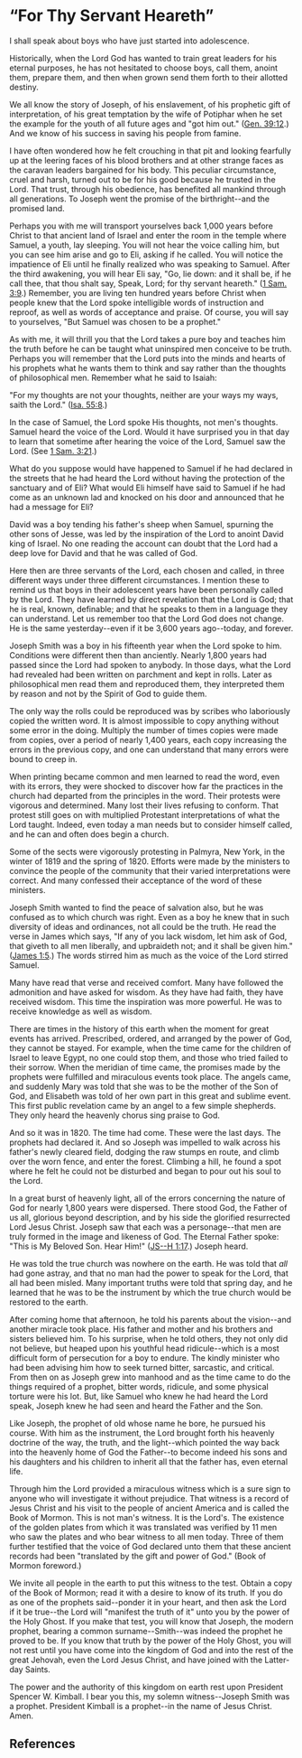 # “For Thy Servant Heareth”

I shall speak about boys who have just started into adolescence.

Historically, when the Lord God has wanted to train great leaders for his
eternal purposes, he has not hesitated to choose boys, call them, anoint them,
prepare them, and then when grown send them forth to their allotted destiny.

We all know the story of Joseph, of his enslavement, of his prophetic gift of
interpretation, of his great temptation by the wife of Potiphar when he set
the example for the youth of all future ages and "got him out." ([Gen.
39:12](/scriptures/ot/gen/39.12?lang=eng#11).) And we know of his success in
saving his people from famine.

I have often wondered how he felt crouching in that pit and looking fearfully
up at the leering faces of his blood brothers and at other strange faces as
the caravan leaders bargained for his body. This peculiar circumstance, cruel
and harsh, turned out to be for his good because he trusted in the Lord. That
trust, through his obedience, has benefited all mankind through all
generations. To Joseph went the promise of the birthright--and the promised
land.

Perhaps you with me will transport yourselves back 1,000 years before Christ
to that ancient land of Israel and enter the room in the temple where Samuel,
a youth, lay sleeping. You will not hear the voice calling him, but you can
see him arise and go to Eli, asking if he called. You will notice the
impatience of Eli until he finally realized who was speaking to Samuel. After
the third awakening, you will hear Eli say, "Go, lie down: and it shall be, if
he call thee, that thou shalt say, Speak, Lord; for thy servant heareth." ([1
Sam. 3:9](/scriptures/ot/1-sam/3.9?lang=eng#8).) Remember, you are living ten
hundred years before Christ when people knew that the Lord spoke intelligible
words of instruction and reproof, as well as words of acceptance and praise.
Of course, you will say to yourselves, "But Samuel was chosen to be a
prophet."

As with me, it will thrill you that the Lord takes a pure boy and teaches him
the truth before he can be taught what uninspired men conceive to be truth.
Perhaps you will remember that the Lord puts into the minds and hearts of his
prophets what he wants them to think and say rather than the thoughts of
philosophical men. Remember what he said to Isaiah:

"For my thoughts are not your thoughts, neither are your ways my ways, saith
the Lord." ([Isa. 55:8](/scriptures/ot/isa/55.8?lang=eng#7).)

In the case of Samuel, the Lord spoke His thoughts, not men's thoughts. Samuel
heard the voice of the Lord. Would it have surprised you in that day to learn
that sometime after hearing the voice of the Lord, Samuel saw the Lord. (See
[1 Sam. 3:21](/scriptures/ot/1-sam/3.21?lang=eng#20).)

What do you suppose would have happened to Samuel if he had declared in the
streets that he had heard the Lord without having the protection of the
sanctuary and of Eli? What would Eli himself have said to Samuel if he had
come as an unknown lad and knocked on his door and announced that he had a
message for Eli?

David was a boy tending his father's sheep when Samuel, spurning the other
sons of Jesse, was led by the inspiration of the Lord to anoint David king of
Israel. No one reading the account can doubt that the Lord had a deep love for
David and that he was called of God.

Here then are three servants of the Lord, each chosen and called, in three
different ways under three different circumstances. I mention these to remind
us that boys in their adolescent years have been personally called by the
Lord. They have learned by direct revelation that the Lord is God; that he is
real, known, definable; and that he speaks to them in a language they can
understand. Let us remember too that the Lord God does not change. He is the
same yesterday--even if it be 3,600 years ago--today, and forever.

Joseph Smith was a boy in his fifteenth year when the Lord spoke to him.
Conditions were different then than anciently. Nearly 1,800 years had passed
since the Lord had spoken to anybody. In those days, what the Lord had
revealed had been written on parchment and kept in rolls. Later as
philosophical men read them and reproduced them, they interpreted them by
reason and not by the Spirit of God to guide them.

The only way the rolls could be reproduced was by scribes who laboriously
copied the written word. It is almost impossible to copy anything without some
error in the doing. Multiply the number of times copies were made from copies,
over a period of nearly 1,400 years, each copy increasing the errors in the
previous copy, and one can understand that many errors were bound to creep in.

When printing became common and men learned to read the word, even with its
errors, they were shocked to discover how far the practices in the church had
departed from the principles in the word. Their protests were vigorous and
determined. Many lost their lives refusing to conform. That protest still goes
on with multiplied Protestant interpretations of what the Lord taught. Indeed,
even today a man needs but to consider himself called, and he can and often
does begin a church.

Some of the sects were vigorously protesting in Palmyra, New York, in the
winter of 1819 and the spring of 1820. Efforts were made by the ministers to
convince the people of the community that their varied interpretations were
correct. And many confessed their acceptance of the word of these ministers.

Joseph Smith wanted to find the peace of salvation also, but he was confused
as to which church was right. Even as a boy he knew that in such diversity of
ideas and ordinances, not all could be the truth. He read the verse in James
which says, "If any of you lack wisdom, let him ask of God, that giveth to all
men liberally, and upbraideth not; and it shall be given him." ([James
1:5](/scriptures/nt/james/1.5?lang=eng#4).) The words stirred him as much as
the voice of the Lord stirred Samuel.

Many have read that verse and received comfort. Many have followed the
admonition and have asked for wisdom. As they have had faith, they have
received wisdom. This time the inspiration was more powerful. He was to
receive knowledge as well as wisdom.

There are times in the history of this earth when the moment for great events
has arrived. Prescribed, ordered, and arranged by the power of God, they
cannot be stayed. For example, when the time came for the children of Israel
to leave Egypt, no one could stop them, and those who tried failed to their
sorrow. When the meridian of time came, the promises made by the prophets were
fulfilled and miraculous events took place. The angels came, and suddenly Mary
was told that she was to be the mother of the Son of God, and Elisabeth was
told of her own part in this great and sublime event. This first public
revelation came by an angel to a few simple shepherds. They only heard the
heavenly chorus sing praise to God.

And so it was in 1820. The time had come. These were the last days. The
prophets had declared it. And so Joseph was impelled to walk across his
father's newly cleared field, dodging the raw stumps en route, and climb over
the worn fence, and enter the forest. Climbing a hill, he found a spot where
he felt he could not be disturbed and began to pour out his soul to the Lord.

In a great burst of heavenly light, all of the errors concerning the nature of
God for nearly 1,800 years were dispersed. There stood God, the Father of us
all, glorious beyond description, and by his side the glorified resurrected
Lord Jesus Christ. Joseph saw that each was a personage--that men are truly
formed in the image and likeness of God. The Eternal Father spoke: "This is My
Beloved Son. Hear Him!" ([JS--H 1:17](/scriptures/pgp/js-h/1.17?lang=eng#16).)
Joseph heard.

He was told the true church was nowhere on the earth. He was told that _all_
had gone astray, and that no man had the power to speak for the Lord, that all
had been misled. Many important truths were told that spring day, and he
learned that he was to be the instrument by which the true church would be
restored to the earth.

After coming home that afternoon, he told his parents about the vision--and
another miracle took place. His father and mother and his brothers and sisters
believed him. To his surprise, when he told others, they not only did not
believe, but heaped upon his youthful head ridicule--which is a most difficult
form of persecution for a boy to endure. The kindly minister who had been
advising him how to seek turned bitter, sarcastic, and critical. From then on
as Joseph grew into manhood and as the time came to do the things required of
a prophet, bitter words, ridicule, and some physical torture were his lot.
But, like Samuel who knew he had heard the Lord speak, Joseph knew he had seen
and heard the Father and the Son.

Like Joseph, the prophet of old whose name he bore, he pursued his course.
With him as the instrument, the Lord brought forth his heavenly doctrine of
the way, the truth, and the light--which pointed the way back into the
heavenly home of God the Father--to become indeed his sons and his daughters
and his children to inherit all that the father has, even eternal life.

Through him the Lord provided a miraculous witness which is a sure sign to
anyone who will investigate it without prejudice. That witness is a record of
Jesus Christ and his visit to the people of ancient America and is called the
Book of Mormon. This is not man's witness. It is the Lord's. The existence of
the golden plates from which it was translated was verified by 11 men who saw
the plates and who bear witness to all men today. Three of them further
testified that the voice of God declared unto them that these ancient records
had been "translated by the gift and power of God." (Book of Mormon foreword.)

We invite all people in the earth to put this witness to the test. Obtain a
copy of the Book of Mormon; read it with a desire to know of its truth. If you
do as one of the prophets said--ponder it in your heart, and then ask the Lord
if it be true--the Lord will "manifest the truth of it" unto you by the power
of the Holy Ghost. If you make that test, you will know that Joseph, the
modern prophet, bearing a common surname--Smith--was indeed the prophet he
proved to be. If you know that truth by the power of the Holy Ghost, you will
not rest until you have come into the kingdom of God and into the rest of the
great Jehovah, even the Lord Jesus Christ, and have joined with the Latter-day
Saints.

The power and the authority of this kingdom on earth rest upon President
Spencer W. Kimball. I bear you this, my solemn witness--Joseph Smith was a
prophet. President Kimball is a prophet--in the name of Jesus Christ. Amen.

## References

